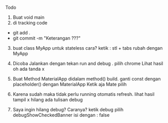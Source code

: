 
Todo

1. Buat void main
2. di tracking code
 - git add .
 - git commit -m
 "Keterangan ???"
3. buat class MyApp untuk stateless
 cara?
 ketik : stl + tabs
 rubah dengan MyApp

4. Dicoba Jalankan dengan tekan run and debug .
 pilih chrome
 Lihat hasil
 oh ada tanda x
5. Buat Method MaterialApp didalam method() build.
 ganti const dengan placeholder() dengan MaterialApp Ketik aja Mate pilih

6. Karena sudah maka tidak perlu running otomatis refresh. lihat hasil tampil x hilang ada tulisan debug

7. Saya ingin hilang debug?
 Caranya? ketik debug pilih debugShowCheckedBanner
 isi dengan : false
